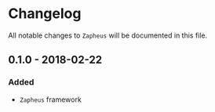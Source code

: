 # Changelog

All notable changes to `Zapheus` will be documented in this file.

## 0.1.0 - 2018-02-22

### Added
- `Zapheus` framework